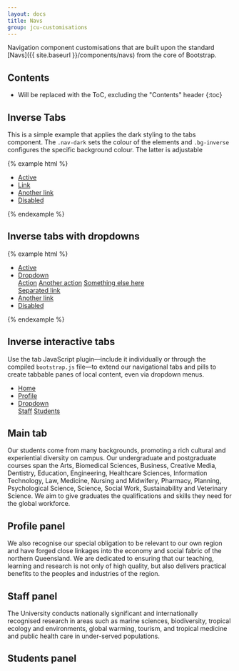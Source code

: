 ```yaml
---
layout: docs
title: Navs
group: jcu-customisations
---
```


Navigation component customisations that are built upon the standard
[Navs]({{ site.baseurl }}/components/navs) from the core of Bootstrap.

## Contents

* Will be replaced with the ToC, excluding the "Contents" header
{:toc}

## Inverse Tabs

This is a simple example that applies the dark styling to the tabs component.
The `.nav-dark` sets the colour of the elements and `.bg-inverse` configures the
specific background colour.  The latter is adjustable

{% example html %}
<ul class="nav nav-tabs nav-dark bg-inverse">
  <li class="nav-item">
    <a class="nav-link active" href="#">Active</a>
  </li>
  <li class="nav-item">
    <a class="nav-link" href="#">Link</a>
  </li>
  <li class="nav-item">
    <a class="nav-link" href="#">Another link</a>
  </li>
  <li class="nav-item">
    <a class="nav-link disabled" href="#">Disabled</a>
  </li>
</ul>
{% endexample %}

## Inverse tabs with dropdowns

{% example html %}
<ul class="nav nav-tabs nav-dark bg-inverse">
  <li class="nav-item">
    <a class="nav-link active" href="#">Active</a>
  </li>
  <li class="nav-item dropdown">
    <a class="nav-link dropdown-toggle" data-toggle="dropdown" href="#" role="button" aria-haspopup="true" aria-expanded="false">Dropdown</a>
    <div class="dropdown-menu">
      <a class="dropdown-item" href="#">Action</a>
      <a class="dropdown-item" href="#">Another action</a>
      <a class="dropdown-item" href="#">Something else here</a>
      <div class="dropdown-divider"></div>
      <a class="dropdown-item" href="#">Separated link</a>
    </div>
  </li>
  <li class="nav-item">
    <a class="nav-link" href="#">Another link</a>
  </li>
  <li class="nav-item">
    <a class="nav-link disabled" href="#">Disabled</a>
  </li>
</ul>
{% endexample %}

## Inverse interactive tabs

Use the tab JavaScript plugin—include it individually or through the compiled `bootstrap.js` file—to extend our navigational tabs and pills to create tabbable panes of local content, even via dropdown menus.

<div role="tabpanel">
  <ul class="nav nav-tabs nav-dark bg-inverse" id="inverse-tabs" role="tablist">
    <li class="nav-item">
      <a class="nav-link active" id="home-tab" data-toggle="tab" href="#home" role="tab" aria-controls="home" aria-expanded="true">Home</a>
    </li>
    <li class="nav-item">
      <a class="nav-link" id="profile-tab" data-toggle="tab" href="#profile" role="tab" aria-controls="profile">Profile</a>
    </li>
    <li class="nav-item dropdown">
      <a class="nav-link dropdown-toggle" href="#" data-toggle="dropdown" role="button" aria-haspopup="true" aria-expanded="false">
        Dropdown
      </a>
      <div class="dropdown-menu">
        <a class="dropdown-item" id="dropdown1-tab" data-toggle="tab" href="#dropdown1" role="tab" aria-controls="dropdown1">Staff</a>
        <a class="dropdown-item" id="dropdown2-tab" data-toggle="tab" href="#dropdown2" role="tab" aria-controls="dropdown2">Students</a>
      </div>
    </li>
  </ul>
  <div class="tab-content jcu-bg--gray-lighter" id="myTabContent">
    <div class="tab-pane fade in active" id="home" role="tabpanel" aria-labelledBy="home-tab">
      <h2>Main tab</h2>
      <p>Our students come from many backgrounds, promoting a rich cultural and
      experiential diversity on campus. Our undergraduate and postgraduate courses
      span the Arts, Biomedical Sciences, Business, Creative Media, Dentistry,
      Education, Engineering, Healthcare Sciences, Information Technology, Law,
      Medicine, Nursing and Midwifery, Pharmacy, Planning, Psychological Science,
      Science, Social Work, Sustainability and Veterinary Science. We aim to give
      graduates the qualifications and skills they need for the global workforce.</p>
    </div>
    <div class="tab-pane fade" id="profile" role="tabpanel" aria-labelledBy="profile-tab">
      <h2>Profile panel</h2>
      <p>We also recognise our special obligation to be relevant to our own
      region and have forged close linkages into the economy and social fabric of the
      northern Queensland. We are dedicated to ensuring that our teaching, learning
      and research is not only of high quality, but also delivers practical benefits
      to the peoples and industries of the region.</p>
    </div>
    <div class="tab-pane fade" id="dropdown1" role="tabpanel" aria-labelledBy="dropdown1-tab">
      <h2>Staff panel</h2>
      <p>The University conducts nationally significant and internationally
      recognised research in areas such as marine sciences, biodiversity, tropical
      ecology and environments, global warming, tourism, and tropical medicine and
      public health care in under-served populations.</p>
    </div>
    <div class="tab-pane fade" id="dropdown2" role="tabpanel" aria-labelledBy="dropdown2-tab">
      <h2>Students panel</h2>
      <p>
    </div>
  </div>
</div>

